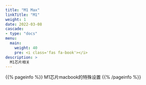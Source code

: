 ```yaml
---
title: "M1 Max"
linkTitle: "M1"
weight: 1
date: 2022-03-08
cascade:
- type: "docs"
menu:
  main:
    weight: 40
    pre: <i class='fas fa-book'></i>
description: >
  M1芯片相关
---
```


{{% pageinfo %}}
M1芯片macbook的特殊设置
{{% /pageinfo %}}



